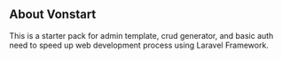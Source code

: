 ## About Vonstart

This is a starter pack for admin template, crud generator, and basic auth need to speed up web development process using Laravel Framework.
